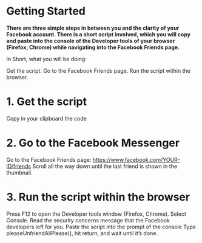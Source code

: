# Getting Started
**There are three simple steps in between you and the clarity of your Facebook account.
There is a short script involved, which you will copy and paste into the console of the Developer tools of your browser (Firefox, Chrome) while navigating into the Facebook Friends page.**

In Short, what you will be doing:

Get the script.
Go to the Facebook Friends page.
Run the script within the browser.

# 1. Get the script
Copy in your clipboard the code

# 2. Go to the Facebook Messenger
Go to the Facebook Friends page: https://www.facebook.com/YOUR-ID/friends
Scroll all the way down until the last friend is shown in the thumbnail.

# 3. Run the script within the browser
Press F12 to open the Developer tools window (Firefox, Chrome).
Select Console.
Read the security concerns message that the Facebook developers left for you.
Paste the script into the prompt of the console
Type pleaseUnfriendAllPlease(), hit return, and wait until it’s done.
